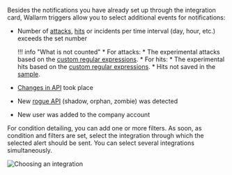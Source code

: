 Besides the notifications you have already set up through the integration card, Wallarm triggers allow you to select additional events for notifications:

* Number of [attacks](../../../glossary-en.md#attack), [hits](../../../glossary-en.md#hit) or incidents per time interval (day, hour, etc.) exceeds the set number

    !!! info "What is not counted"
        * For attacks: 
            * The experimental attacks based on the [custom regular expressions](../../../user-guides/rules/regex-rule.md).
        * For hits:
            * The experimental hits based on the [custom regular expressions](../../../user-guides/rules/regex-rule.md).
            * Hits not saved in the [sample](../../events/analyze-attack.md#sampling-of-hits).

* [Changes in API](../../../api-discovery/track-changes.md) took place
* New [rogue API](../../../api-discovery/rogue-api.md) (shadow, orphan, zombie) was detected
* New user was added to the company account

For condition detailing, you can add one or more filters. As soon, as condition and filters are set, select the integration through which the selected alert should be sent. You can select several integrations simultaneously.

![Choosing an integration](../../../images/user-guides/triggers/select-integration.png)